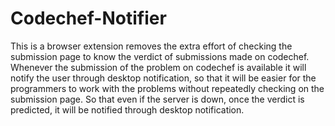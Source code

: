 # Codechef-Notifier
This is a browser extension removes the extra effort of checking the submission page to know the verdict of submissions made on codechef. Whenever the submission of the problem on codechef is available it will notify the user through desktop notification, so that it will be easier for the programmers to work with the problems without repeatedly checking on the submission page. So that even if the server is down, once the verdict is predicted, it will be notified through desktop notification.


